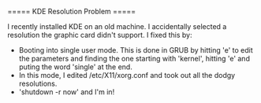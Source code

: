 ===== KDE Resolution Problem =====

I recently installed KDE on an old machine.  I accidentally selected a resolution the graphic card didn't support.  I fixed this by:


  * Booting into single user mode.  This is done in GRUB by hitting 'e' to edit the parameters and finding the one starting with 'kernel', hitting 'e' and puting the word 'single' at the end.
  * In this mode, I edited /etc/X11/xorg.conf and took out all the dodgy resolutions.
  * 'shutdown -r now' and I'm in!